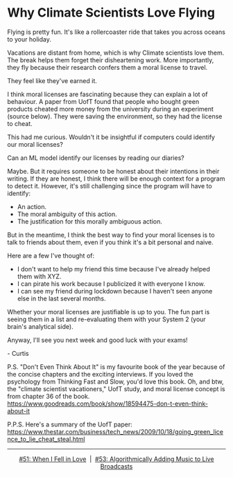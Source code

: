 # Why Climate Scientists Love Flying

Flying is pretty fun. It's like a rollercoaster ride that takes you across oceans to your holiday.

Vacations are distant from home, which is why Climate scientists love them. The break helps them forget their disheartening work. More importantly, they fly because their research confers them a moral license to travel.

They feel like they've earned it.

I think moral licenses are fascinating because they can explain a lot of behaviour. A paper from UofT found that people who bought green products cheated more money from the university during an experiment (source below). They were saving the environment, so they had the license to cheat.

This had me curious. Wouldn't it be insightful if computers could identify our moral licenses?

Can an ML model identify our licenses by reading our diaries?

Maybe. But it requires someone to be honest about their intentions in their writing. If they are honest, I think there will be enough context for a program to detect it. However, it's still challenging since the program will have to identify:

- An action.
- The moral ambiguity of this action.
- The justification for this morally ambiguous action.

But in the meantime, I think the best way to find your moral licenses is to talk to friends about them, even if you think it's a bit personal and naive.

Here are a few I've thought of:

- I don't want to help my friend this time because I've already helped them with XYZ.
- I can pirate his work because I publicized it with everyone I know.
- I can see my friend during lockdown because I haven't seen anyone else in the last several months.

Whether your moral licenses are justifiable is up to you. The fun part is seeing them in a list and re-evaluating them with your System 2 (your brain's analytical side).

Anyway, I'll see you next week and good luck with your exams!

\- Curtis

P.S. "Don't Even Think About It" is my favourite book of the year because of the concise chapters and the exciting interviews. If you loved the psychology from Thinking Fast and Slow, you'd love this book. Oh, and btw, the "climate scientist vacationers," UofT study, and moral license concept is from chapter 36 of the book. https://www.goodreads.com/book/show/18594475-don-t-even-think-about-it

P.P.S. Here's a summary of the UofT paper: https://www.thestar.com/business/tech_news/2009/10/18/going_green_licence_to_lie_cheat_steal.html

<!--START OF FOOTER-->
<hr style="margin-top:9px;height:1px;border: 0;background-image: linear-gradient(to right, rgba(0, 0, 0, 0.0), rgba(0, 0, 0, 0.5),rgba(0, 0, 0, 0.0));">
<!--START OF ISSUE NAVIGATION LINKS-->
<p align="center"><a href='051_when_i_fell_in_love.md'>#51: When I Fell in Love</a>&nbsp;&nbsp;|&nbsp;&nbsp;<a href='053_algorithmically_adding_music_to_live_broadcasts.md'>#53: Algorithmically Adding Music to Live Broadcasts</a></p>
<!--START OF ISSUE NAVIGATION LINKS-->
<!--END OF FOOTER-->
